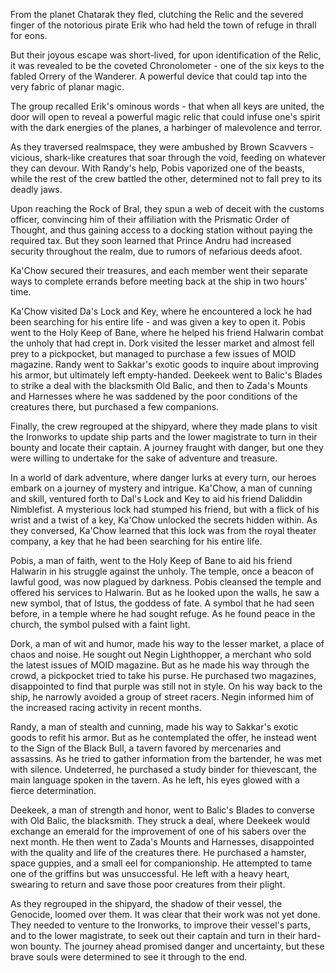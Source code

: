 From the planet Chatarak they fled, clutching the Relic and the severed finger of the notorious pirate Erik who had held the town of refuge in thrall for eons.

But their joyous escape was short-lived, for upon identification of the Relic, it was revealed to be the coveted Chronolometer - one of the six keys to the fabled Orrery of the Wanderer. A powerful device that could tap into the very fabric of planar magic.

The group recalled Erik's ominous words - that when all keys are united, the door will open to reveal a powerful magic relic that could infuse one's spirit with the dark energies of the planes, a harbinger of malevolence and terror.

As they traversed realmspace, they were ambushed by Brown Scavvers - vicious, shark-like creatures that soar through the void, feeding on whatever they can devour. With Randy's help, Pobis vaporized one of the beasts, while the rest of the crew battled the other, determined not to fall prey to its deadly jaws.

Upon reaching the Rock of Bral, they spun a web of deceit with the customs officer, convincing him of their affiliation with the Prismatic Order of Thought, and thus gaining access to a docking station without paying the required tax. But they soon learned that Prince Andru had increased security throughout the realm, due to rumors of nefarious deeds afoot.

Ka'Chow secured their treasures, and each member went their separate ways to complete errands before meeting back at the ship in two hours' time.

Ka'Chow visited Da's Lock and Key, where he encountered a lock he had been searching for his entire life - and was given a key to open it. Pobis went to the Holy Keep of Bane, where he helped his friend Halwarin combat the unholy that had crept in. Dork visited the lesser market and almost fell prey to a pickpocket, but managed to purchase a few issues of MOID magazine. Randy went to Sakkar's exotic goods to inquire about improving his armor, but ultimately left empty-handed. Deekeek went to Balic's Blades to strike a deal with the blacksmith Old Balic, and then to Zada's Mounts and Harnesses where he was saddened by the poor conditions of the creatures there, but purchased a few companions.

Finally, the crew regrouped at the shipyard, where they made plans to visit the Ironworks to update ship parts and the lower magistrate to turn in their bounty and locate their captain. A journey fraught with danger, but one they were willing to undertake for the sake of adventure and treasure.

In a world of dark adventure, where danger lurks at every turn, our heroes embark on a journey of mystery and intrigue. Ka'Chow, a man of cunning and skill, ventured forth to Dal's Lock and Key to aid his friend Daliddin Nimblefist. A mysterious lock had stumped his friend, but with a flick of his wrist and a twist of a key, Ka'Chow unlocked the secrets hidden within. As they conversed, Ka'Chow learned that this lock was from the royal theater company, a key that he had been searching for his entire life.

Pobis, a man of faith, went to the Holy Keep of Bane to aid his friend Halwarin in his struggle against the unholy. The temple, once a beacon of lawful good, was now plagued by darkness. Pobis cleansed the temple and offered his services to Halwarin. But as he looked upon the walls, he saw a new symbol, that of Istus, the goddess of fate. A symbol that he had seen before, in a temple where he had sought refuge. As he found peace in the church, the symbol pulsed with a faint light.

Dork, a man of wit and humor, made his way to the lesser market, a place of chaos and noise. He sought out Negin Lighthopper, a merchant who sold the latest issues of MOID magazine. But as he made his way through the crowd, a pickpocket tried to take his purse. He purchased two magazines, disappointed to find that purple was still not in style. On his way back to the ship, he narrowly avoided a group of street racers. Negin informed him of the increased racing activity in recent months.

Randy, a man of stealth and cunning, made his way to Sakkar's exotic goods to refit his armor. But as he contemplated the offer, he instead went to the Sign of the Black Bull, a tavern favored by mercenaries and assassins. As he tried to gather information from the bartender, he was met with silence. Undeterred, he purchased a study binder for thievescant, the main language spoken in the tavern. As he left, his eyes glowed with a fierce determination.

Deekeek, a man of strength and honor, went to Balic's Blades to converse with Old Balic, the blacksmith. They struck a deal, where Deekeek would exchange an emerald for the improvement of one of his sabers over the next month. He then went to Zada's Mounts and Harnesses, disappointed with the quality and life of the creatures there. He purchased a hamster, space guppies, and a small eel for companionship. He attempted to tame one of the griffins but was unsuccessful. He left with a heavy heart, swearing to return and save those poor creatures from their plight.

As they regrouped in the shipyard, the shadow of their vessel, the Genocide, loomed over them. It was clear that their work was not yet done. They needed to venture to the Ironworks, to improve their vessel's parts, and to the lower magistrate, to seek out their captain and turn in their hard-won bounty. The journey ahead promised danger and uncertainty, but these brave souls were determined to see it through to the end.